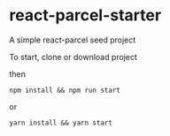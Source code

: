 # react-parcel-starter

A simple react-parcel seed project

To start, clone or download project

then
```
npm install && npm run start
```
or
```
yarn install && yarn start
```
